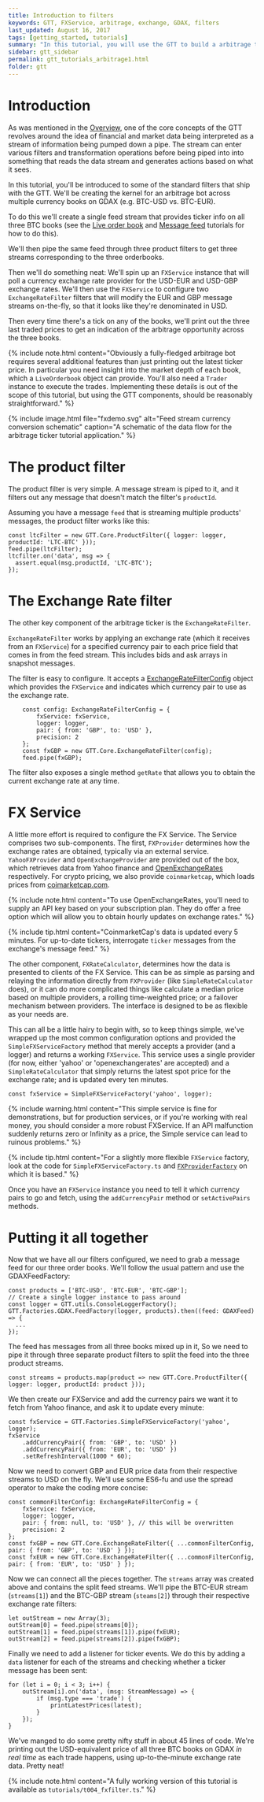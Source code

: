 ```yaml
---
title: Introduction to filters
keywords: GTT, FXService, arbitrage, exchange, GDAX, filters
last_updated: August 16, 2017
tags: [getting_started, tutorials]
summary: "In this tutorial, you will use the GTT to build a arbitrage ticker tape for three GDAX order books"
sidebar: gtt_sidebar
permalink: gtt_tutorials_arbitrage1.html
folder: gtt
---
```


# Introduction

As was mentioned in the [Overview](gtt_about.html), one of the core concepts of the GTT revolves around the idea of financial
and market data being interpreted as a stream of information being pumped down a pipe. The stream can enter various filters
and transformation operations before being piped into into something that reads the data stream and generates actions based
on what it sees.

In this tutorial, you'll be introduced to some of the standard filters that ship with the GTT. We'll be creating the kernel
for an arbitrage bot across multiple currency books on GDAX (e.g. BTC-USD vs. BTC-EUR).

To do this we'll create a single feed stream that provides ticker info on all three BTC books (see the [Live order book](gtt_tutorials_liveorderbook.html) and [Message feed](gtt_tutorials_feed.md) tutorials for how to do this).

We'll then pipe the same feed through three product filters to get three streams corresponding to the three orderbooks.

Then we'll do something neat: We'll spin up an `FXService` instance that will poll a currency exchange rate provider
for the USD-EUR and USD-GBP exchange rates. We'll then use the `FXService` to configure two `ExchangeRateFilter` filters that
 will modify the EUR and GBP message streams on-the-fly, so that it looks like they're denominated in USD.

Then every time there's a tick on any of the books, we'll print out the three last traded prices to get an indication
of the arbitrage opportunity across the three books.

{% include note.html content="Obviously a fully-fledged arbitrage bot requires several additional features than just printing out the latest ticker price. In particular you need insight into the market depth of each book, which a `LiveOrderbook` object can provide. You'll also need a `Trader` instance to execute the trades. Implementing these details is out of the scope of this tutorial, but using the GTT components, should be reasonably straightforward." %}

{% include image.html file="fxdemo.svg" alt="Feed stream currency conversion schematic" caption="A schematic of the data flow for the arbitrage ticker tutorial application." %}

# The product filter

The product filter is very simple. A message stream is piped to it, and it filters out any message
that doesn't match the filter's `productId`.

Assuming you have a message `feed` that is streaming multiple products' messages, the product filter works
like this:

    const ltcFilter = new GTT.Core.ProductFilter({ logger: logger, productId: 'LTC-BTC' }));
    feed.pipe(ltcFilter);
    ltcfilter.on('data', msg => {
      assert.equal(msg.productId, 'LTC-BTC');
    });

# The Exchange Rate filter

The other key component of the arbitrage ticker is the `ExchangeRateFilter`.

`ExchangeRateFilter` works by applying an exchange rate (which it receives from an `FXService`) for a specified
currency pair to each price field that comes in from the feed stream. This includes bids and ask arrays in snapshot messages.

The filter is easy to configure. It accepts a [ExchangeRateFilterConfig](apiref/interfaces/_src_core_exchangeratefilter_.exchangeratefilterconfig.html) object which provides the `FXService` and indicates which currency pair to use as the exchange rate.

        const config: ExchangeRateFilterConfig = {
            fxService: fxService,
            logger: logger,
            pair: { from: 'GBP', to: 'USD' },
            precision: 2
        };
        const fxGBP = new GTT.Core.ExchangeRateFilter(config);
        feed.pipe(fxGBP);

The filter also exposes a single method `getRate` that allows you to obtain the current exchange rate at any time.

# FX Service

A little more effort is required to configure the FX Service. The Service comprises two sub-components. The first, `FXProvider`
 determines how the exchange rates are obtained, typically via an external service. `YahooFXProvider` and `OpenExchangeProvider`
 are provided out of the box, which retrieves data from Yahoo finance and [OpenExchangeRates](http://openExchangeRates.org) respectively. For crypto pricing, we also provide `coinmarketcap`,
 which loads prices from [coimarketcap.com](https://coimarketcap.com).

 {% include note.html content="To use OpenExchangeRates, you'll need to supply an API key based on your subscription plan. They do offer a free option which will allow you to obtain hourly updates on exchange rates." %}


 {% include tip.html content="CoinmarketCap's data is updated every 5 minutes. For up-to-date tickers, interrogate `ticker` messages from the exchange's message feed." %}

 The other component, `FXRateCalculator`, determines how the data is presented to clients of the FX Service. This can be as simple
  as parsing and relaying the information directly from `FXProvider` (like `SimpleRateCalculator` does), or it can do more complicated
  things like calculate a median price based on multiple providers, a rolling time-weighted price; or a failover mechanism between providers. The interface is designed to be as flexible as your needs are.

This can all be a little hairy to begin with, so to keep things simple, we've wrapped up the most common configuration options
and provided the `SimpleFXServiceFactory` method that merely accepts a provider (and a logger) and returns a working `FXService`.
 This service uses a single provider (for now, either 'yahoo' or 'openexchangerates' are accepted) and a `SimpleRateCalculator`
 that simply returns the latest spot price for the exchange rate; and is updated every ten minutes.

    const fxService = SimpleFXServiceFactory('yahoo', logger);

{% include warning.html content="This simple service is fine for demonstrations, but for production services, or if you're working with real money, you should consider a more robust FXService. If an API malfunction suddenly returns zero or Infinity as a price, the Simple service can lead to ruinous problems." %}

{% include tip.html content="For a slightly more flexible `FXService` factory, look at the code for `SimpleFXServiceFactory.ts` and [`FXProviderFactory`](apiref/modules/_src_factories_fxservicefactories_.html#fxproviderfactory) on which it is based." %}

Once you have an `FXService` instance you need to tell it which currency pairs to go and fetch, using the `addCurrencyPair` method or `setActivePairs` methods.

# Putting it all together

Now that we have all our filters configured, we need to grab a message feed for our three order books. We'll follow the usual pattern
and use the GDAXFeedFactory:

    const products = ['BTC-USD', 'BTC-EUR', 'BTC-GBP'];
    // Create a single logger instance to pass around
    const logger = GTT.utils.ConsoleLoggerFactory();
    GTT.Factories.GDAX.FeedFactory(logger, products).then((feed: GDAXFeed) => {
      ...
    });

The feed has messages from all three books mixed up in it, So we need to pipe it through three separate product filters to
 split the feed into the three product streams.

    const streams = products.map(product => new GTT.Core.ProductFilter({ logger: logger, productId: product }));

We then create our FXService and add the currency pairs we want it to fetch from Yahoo finance, and ask it to update every minute:

    const fxService = GTT.Factories.SimpleFXServiceFactory('yahoo', logger);
    fxService
        .addCurrencyPair({ from: 'GBP', to: 'USD' })
        .addCurrencyPair({ from: 'EUR', to: 'USD' })
        .setRefreshInterval(1000 * 60);

Now we need to convert GBP and EUR price data from their respective streams to USD on the fly. We'll use some ES6-fu and use the spread operator to make the coding more concise:

    const commonFilterConfig: ExchangeRateFilterConfig = {
        fxService: fxService,
        logger: logger,
        pair: { from: null, to: 'USD' }, // this will be overwritten
        precision: 2
    };
    const fxGBP = new GTT.Core.ExchangeRateFilter({ ...commonFilterConfig, pair: { from: 'GBP', to: 'USD' } });
    const fxEUR = new GTT.Core.ExchangeRateFilter({ ...commonFilterConfig, pair: { from: 'EUR', to: 'USD' } });

Now we can connect all the pieces together. The `streams` array was created above and contains the split feed streams.
We'll pipe the BTC-EUR stream (`streams[1]`) and the BTC-GBP stream (`steams[2]`) through their respective exchange rate filters:

    let outStream = new Array(3);
    outStream[0] = feed.pipe(streams[0]);
    outStream[1] = feed.pipe(streams[1]).pipe(fxEUR);
    outStream[2] = feed.pipe(streams[2]).pipe(fxGBP);

Finally we need to add a listener for ticker events. We do this by adding a `data` listener for each of the streams and
checking whether a ticker message has been sent:

    for (let i = 0; i < 3; i++) {
        outStream[i].on('data', (msg: StreamMessage) => {
            if (msg.type === 'trade') {
                printLatestPrices(latest);
            }
        });
    }

We've manged to do some pretty nifty stuff in about 45 lines of code. We're printing out the USD-equivalent
price of all three BTC books on GDAX *in real time* as each trade happens, using up-to-the-minute exchange rate data. Pretty neat!

{% include note.html content="A fully working version of this tutorial is available as `tutorials/t004_fxfilter.ts`." %}
